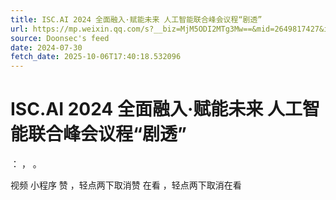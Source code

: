 ```yaml
---
title: ISC.AI 2024 全面融入·赋能未来 人工智能联合峰会议程“剧透”
url: https://mp.weixin.qq.com/s?__biz=MjM5ODI2MTg3Mw==&mid=2649817427&idx=3&sn=7d60d14e1976ad588cb8fa7881b4ad24
source: Doonsec's feed
date: 2024-07-30
fetch_date: 2025-10-06T17:40:18.532096
---
```


# ISC.AI 2024 全面融入·赋能未来 人工智能联合峰会议程“剧透”

：
，
。

视频
小程序
赞
，轻点两下取消赞
在看
，轻点两下取消在看